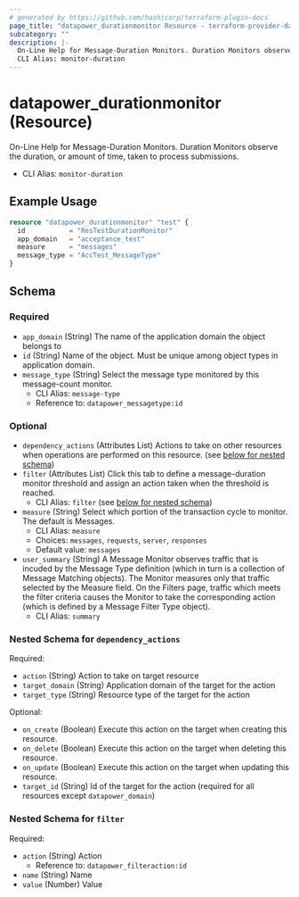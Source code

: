 ```yaml
---
# generated by https://github.com/hashicorp/terraform-plugin-docs
page_title: "datapower_durationmonitor Resource - terraform-provider-datapower"
subcategory: ""
description: |-
  On-Line Help for Message-Duration Monitors. Duration Monitors observe the duration, or amount of time, taken to process submissions.
  CLI Alias: monitor-duration
---
```


# datapower_durationmonitor (Resource)

On-Line Help for Message-Duration Monitors. Duration Monitors observe the duration, or amount of time, taken to process submissions.
  - CLI Alias: `monitor-duration`

## Example Usage

```terraform
resource "datapower_durationmonitor" "test" {
  id           = "ResTestDurationMonitor"
  app_domain   = "acceptance_test"
  measure      = "messages"
  message_type = "AccTest_MessageType"
}
```

<!-- schema generated by tfplugindocs -->
## Schema

### Required

- `app_domain` (String) The name of the application domain the object belongs to
- `id` (String) Name of the object. Must be unique among object types in application domain.
- `message_type` (String) Select the message type monitored by this message-count monitor.
  - CLI Alias: `message-type`
  - Reference to: `datapower_messagetype:id`

### Optional

- `dependency_actions` (Attributes List) Actions to take on other resources when operations are performed on this resource. (see [below for nested schema](#nestedatt--dependency_actions))
- `filter` (Attributes List) Click this tab to define a message-duration monitor threshold and assign an action taken when the threshold is reached.
  - CLI Alias: `filter` (see [below for nested schema](#nestedatt--filter))
- `measure` (String) Select which portion of the transaction cycle to monitor. The default is Messages.
  - CLI Alias: `measure`
  - Choices: `messages`, `requests`, `server`, `responses`
  - Default value: `messages`
- `user_summary` (String) A Message Monitor observes traffic that is incuded by the Message Type definition (which in turn is a collection of Message Matching objects). The Monitor measures only that traffic selected by the Measure field. On the Filters page, traffic which meets the filter criteria causes the Monitor to take the corresponding action (which is defined by a Message Filter Type object).
  - CLI Alias: `summary`

<a id="nestedatt--dependency_actions"></a>
### Nested Schema for `dependency_actions`

Required:

- `action` (String) Action to take on target resource
- `target_domain` (String) Application domain of the target for the action
- `target_type` (String) Resource type of the target for the action

Optional:

- `on_create` (Boolean) Execute this action on the target when creating this resource.
- `on_delete` (Boolean) Execute this action on the target when deleting this resource.
- `on_update` (Boolean) Execute this action on the target when updating this resource.
- `target_id` (String) Id of the target for the action (required for all resources except `datapower_domain`)


<a id="nestedatt--filter"></a>
### Nested Schema for `filter`

Required:

- `action` (String) Action
  - Reference to: `datapower_filteraction:id`
- `name` (String) Name
- `value` (Number) Value
